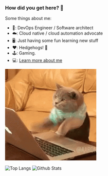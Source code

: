 ### How did you get here? 🤖

Some things about me:

- 🧰: DevOps Engineer / Software architect
- ☁️: Cloud native / cloud automation advocate
- 🖥: Just having some fun learning new stuff  
- ❤️: Hedgehogs!  🦔
- 🕹: Gaming.
- 💻: [Learn more about me](https://xamma.github.io) 

![Cat](assets/cat-computer.gif)  

![Top Langs](https://github-readme-stats.vercel.app/api/top-langs/?username=xamma&layout=compact&theme=dracula)
![Github Stats](https://github-readme-stats.vercel.app/api?username=xamma&hide=contribs,prs,issues&show=prs_merged,prs_merged_percentage&rank_icon=github&theme=dracula&include_all_commits=true)

<!--
**xamma/xamma** is a ✨ _special_ ✨ repository because its `README.md` (this file) appears on your GitHub profile.

Here are some ideas to get you started:

- 🔭 I’m currently working on ...
- 🌱 I’m currently learning ...
- 👯 I’m looking to collaborate on ...
- 🤔 I’m looking for help with ...
- 💬 Ask me about ...
- 📫 How to reach me: ...
- 😄 Pronouns: ...
- ⚡ Fun fact: ...
-->
